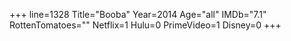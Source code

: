+++
line=1328
Title="Booba"
Year=2014
Age="all"
IMDb="7.1"
RottenTomatoes=""
Netflix=1
Hulu=0
PrimeVideo=1
Disney=0
+++


